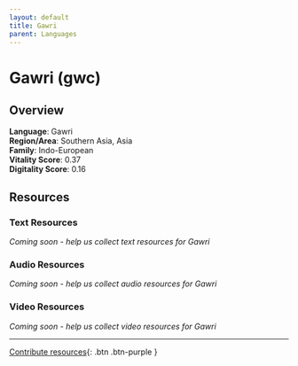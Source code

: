```yaml
---
layout: default
title: Gawri
parent: Languages
---
```


# Gawri (gwc)

## Overview

**Language**: Gawri  
**Region/Area**: Southern Asia, Asia  
**Family**: Indo-European  
**Vitality Score**: 0.37  
**Digitality Score**: 0.16  

## Resources

### Text Resources
*Coming soon - help us collect text resources for Gawri*

### Audio Resources
*Coming soon - help us collect audio resources for Gawri*

### Video Resources
*Coming soon - help us collect video resources for Gawri*

---

[Contribute resources](https://fairtrain.github.io/){: .btn .btn-purple }
